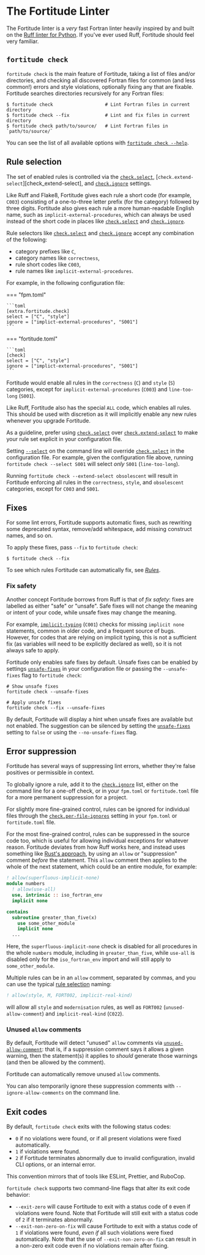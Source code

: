 # The Fortitude Linter

The Fortitude linter is a _very_ fast Fortran linter heavily inspired by and built on the
[Ruff linter for Python](https://docs.astral.sh/ruff). If you've ever used Ruff, Fortitude
should feel very familiar.

## `fortitude check`

`fortitude check` is the main feature of Fortitude, taking a list of files and/or
directories, and checking all discovered Fortran files for common (and less common!)
errors and style violations, optionally fixing any that are fixable. Fortitude searches
directories recursively for any Fortran files:

```console
$ fortitude check                   # Lint Fortran files in current directory
$ fortitude check --fix             # Lint and fix files in current directory
$ fortitude check path/to/source/   # Lint Fortran files in `path/to/source/`
```

You can see the list of all available options with [`fortitude check
--help`](configuration.md#full-command-line-interface).

## Rule selection

The set of enabled rules is controlled via the [`check.select`][check_select],
[`check.extend-select`][check_extend-select], and [`check.ignore`][check_ignore] settings.

Like Ruff and Flake8, Fortitude gives each rule a short code (for example, `C003`)
consisting of a one-to-three letter prefix (for the category) followed by three
digits. Fortitude also gives each rule a more human-readable English name, such as
`implicit-external-procedures`, which can always be used instead of the short code in
places like [`check.select`][check_select] and [`check.ignore`][check_ignore].

Rule selectors like [`check.select`][check_select] and [`check.ignore`][check_ignore]
accept any combination of the following:

- category prefixes like `C`,
- category names like `correctness`,
- rule short codes like `C003`,
- rule names like `implicit-external-procedures`.

For example, in the following configuration file:

=== "fpm.toml"

    ```toml
    [extra.fortitude.check]
    select = ["C", "style"]
    ignore = ["implict-external-procedures", "S001"]
    ```

=== "fortitude.toml"

    ```toml
    [check]
    select = ["C", "style"]
    ignore = ["implict-external-procedures", "S001"]
    ```

Fortitude would enable all rules in the `correctness` (`C`) and `style` (`S`) categories,
except for `implicit-external-procedures` (`C003`) and `line-too-long` (`S001`).

Like Ruff, Fortitude also has the special `ALL` code, which enables all rules. This should
be used with discretion as it will implicitly enable any new rules whenever you upgrade
Fortitude.

As a guideline, prefer using [`check.select`][check_select] over
[`check.extend-select`][check_extend_select] to make your rule set explicit in your
configuration file.

Setting [`--select`][check_select] on the command line will override
[`check.select`][check_select] in the configuration file. For example, given the
configuration file above, running `fortitude check --select S001` will select *only*
`S001` (`line-too-long`).

Running `fortitude check --extend-select obsolescent` will result in Fortitude enforcing
all rules in the `correctness`, `style`, and `obsolescent` categories, except for `C003`
and `S001`.

## Fixes

For some lint errors, Fortitude supports automatic fixes, such as rewriting some
deprecated syntax, remove/add whitespace, add missing construct names, and so on.

To apply these fixes, pass `--fix` to `fortitude check`:

```console
$ fortitude check --fix
```

To see which rules Fortitude can automatically fix, see [_Rules_](rules.md).

### Fix safety

Another concept Fortitude borrows from Ruff is that of _fix safety_: fixes are labelled as
either "safe" or "unsafe". Safe fixes will not change the meaning or intent of your code,
while unsafe fixes may change the meaning.

For example, [`implicit-typing`](rules/implicit-typing.md) (`C001`) checks for missing
`implicit none` statements, common in older code, and a frequent source of bugs. However,
for codes that are relying on implicit typing, this is not a sufficient fix (as variables
will need to be explicitly declared as well), so it is not always safe to apply.

Fortitude only enables safe fixes by default. Unsafe fixes can be enabled by settings
[`unsafe-fixes`](settings.md#unsafe-fixes) in your configuration file or passing the
`--unsafe-fixes` flag to `fortitude check`:

```console
# Show unsafe fixes
fortitude check --unsafe-fixes

# Apply unsafe fixes
fortitude check --fix --unsafe-fixes
```

By default, Fortitude will display a hint when unsafe fixes are available but not
enabled. The suggestion can be silenced by setting the
[`unsafe-fixes`](settings.md#unsafe-fixes) setting to `false` or using the
`--no-unsafe-fixes` flag.


## Error suppression

Fortitude has several ways of suppressing lint errors, whether they're false positives or
permissible in context.

To globally ignore a rule, add it to the [`check.ignore`][check_ignore] list, either on
the command line for a one-off check, or in your `fpm.toml` or `fortitude.toml` file for a
more permanent suppression for a project.

For slightly more fine-grained control, rules can be ignored for individual files through
the [`check.per-file-ignores`](settings.md#check_per-file-ignores) setting in your
`fpm.toml` or `fortitude.toml` file.

For the most fine-grained control, rules can be suppressed in the source code too, which
is useful for allowing individual exceptions for whatever reason. Fortitude deviates from
how Ruff works here, and instead uses something like [Rust's
approach](https://doc.rust-lang.org/rustc/lints/levels.html#via-an-attribute), by using an
`allow` or "suppression" comment _before_ the statement. This `allow` comment then applies
to the whole of the next statement, which could be an entire module, for example:

```f90
! allow(superfluous-implicit-none)
module numbers
  ! allow(use-all)
  use, intrinsic :: iso_fortran_env
  implicit none

contains
  subroutine greater_than_five(x)
    use some_other_module
    implicit none
  ...
```

Here, the `superfluous-implicit-none` check is disabled for all procedures in the whole
`numbers` module, including in `greater_than_five`, while `use-all` is disabled
only for the `iso_fortran_env` import and will still apply to `some_other_module`.

Multiple rules can be in an `allow` comment, separated by commas, and you can use the
typical [rule selection](linter.md#rule-selection) naming:

```f90
! allow(style, M, FORT002, implicit-real-kind)
```

will allow all `style` and `modernisation` rules, as well as `FORT002`
(`unused-allow-comment`) and `implicit-real-kind` (`C022`).

### Unused `allow` comments

By default, Fortitude will detect "unused" `allow` comments via
[`unused-allow-comment`](rules/unused-allow-comment.md): that is, if a suppression comment
says it allows a given warning, then the statement(s) it applies to _should_ generate
those warnings (and then be allowed by the comment).

Fortitude can automatically remove unused `allow` comments.

You can also temporarily ignore these suppression comments with `--ignore-allow-comments`
on the command line.

## Exit codes

By default, `fortitude check` exits with the following status codes:

- `0` if no violations were found, or if all present violations were fixed automatically.
- `1` if violations were found.
- `2` if Fortitude terminates abnormally due to invalid configuration, invalid CLI options, or an
    internal error.

This convention mirrors that of tools like ESLint, Prettier, and RuboCop.

`fortitude check` supports two command-line flags that alter its exit code behavior:

- `--exit-zero` will cause Fortitude to exit with a status code of `0` even if violations were found.
    Note that Fortitude will still exit with a status code of `2` if it terminates abnormally.
- `--exit-non-zero-on-fix` will cause Fortitude to exit with a status code of `1` if violations were
    found, _even if_ all such violations were fixed automatically. Note that the use of
    `--exit-non-zero-on-fix` can result in a non-zero exit code even if no violations remain after
    fixing.

[check_select]: settings.md#check_select
[check_extend_select]: settings.md#check_extend_select
[check_ignore]: settings.md#check_ignore

